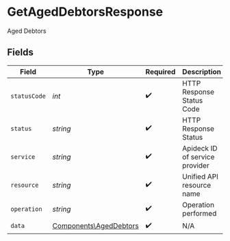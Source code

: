 # GetAgedDebtorsResponse

Aged Debtors


## Fields

| Field                                                            | Type                                                             | Required                                                         | Description                                                      | Example                                                          |
| ---------------------------------------------------------------- | ---------------------------------------------------------------- | ---------------------------------------------------------------- | ---------------------------------------------------------------- | ---------------------------------------------------------------- |
| `statusCode`                                                     | *int*                                                            | :heavy_check_mark:                                               | HTTP Response Status Code                                        | 200                                                              |
| `status`                                                         | *string*                                                         | :heavy_check_mark:                                               | HTTP Response Status                                             | OK                                                               |
| `service`                                                        | *string*                                                         | :heavy_check_mark:                                               | Apideck ID of service provider                                   | quickbooks                                                       |
| `resource`                                                       | *string*                                                         | :heavy_check_mark:                                               | Unified API resource name                                        | AgedDebtors                                                      |
| `operation`                                                      | *string*                                                         | :heavy_check_mark:                                               | Operation performed                                              | one                                                              |
| `data`                                                           | [Components\AgedDebtors](../../Models/Components/AgedDebtors.md) | :heavy_check_mark:                                               | N/A                                                              |                                                                  |